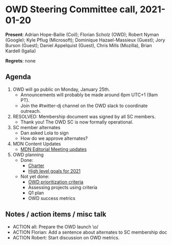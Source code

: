 # OWD Steering Committee call, 2021-01-20

**Present**:  Adrian Hope-Bailie (Coil); Florian Scholz (OWD); Robert Nyman (Google); Kyle Pflug (Microsoft); Dominique Hazael-Massieux (Guest); Jory Burson (Guest); Daniel Appelquist (Guest), Chris Mills (Mozilla), Brian Kardell (Igalia)

**Regrets**: none

## Agenda

1. OWD will go public on Monday, January 25th. 
    - Announcements will probably be made around 6pm UTC+1 (9am PT).
    - Join the #twitter-dj channel on the OWD slack to coordinate outreach. 
1. RESOLVED: Membership document was signed by all SC members.
    - Thank you! The OWD SC is now formally operational.
1. SC member alternates 
    - Dan asked Lola to sign 
    - How do we approve alternates?
1. MDN Content Updates
    - [MDN Editorial Meeting updates](https://docs.google.com/document/d/1ANeo9ZlQMLPrX_4xsQXkItEnXCAOJYoVQQrZqLQEKlI/edit#heading=h.z74cfgrb0siz)
1. OWD planning
    - Done:
        - [Charter](https://github.com/openwebdocs/project/blob/main/charter.md) 
        - [High level goals for 2021](https://github.com/openwebdocs/project/blob/main/2021-goals.md)
    - Not yet done:
        - [OWD prioritization criteria](https://docs.google.com/document/d/1krXAMz4_74MVZytvP8z_KoidX7GeRgx0PbHDULhxzUY/edit#heading=h.3ox62yu6kkod)
        - Assessing projects using criteria
        - Q1 plan
        - OWD success metrics 

## Notes / action items / misc talk
- ACTION all: Prepare the OWD launch \o/
- ACTION Florian: Add a sentence about alternates to SC membership doc
- ACTION Robert: Start discussion on OWD metrics.